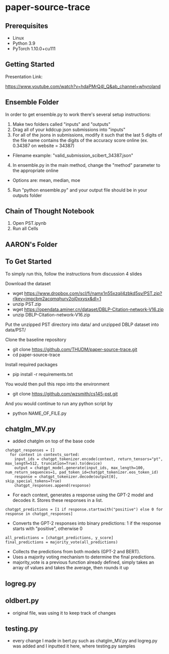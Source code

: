 # paper-source-trace

## Prerequisites
- Linux
- Python 3.9
- PyTorch 1.10.0+cu111

## Getting Started

Presentation Link:

https://www.youtube.com/watch?v=hdaPMrQ4l_Q&ab_channel=whyroland



## Ensemble Folder
In order to get ensemble.py to work there's several setup instructions:

1. Make two folders called "inputs" and "outputs"
2. Drag all of your kddcup json submissions into "inputs"
3. For all of the jsons in submissions, modify it such that the last 5 digits of the file name
contains the digits of the accuracy score online (ex. 0.34387 on website = 34387)
- Filename example: "valid_submission_scibert_34387.json"
4. In ensemble.py in the main method, change the "method" parameter to the appropriate online
- Options are: mean, median, moe
5. Run "python ensemble.py" and your output file should be in your outputs folder


## Chain of Thought Notebook

1. Open PST.ipynb
2. Run all Cells


## AARON's Folder

  
## To Get Started

To simply run this, follow the instructions from discussion 4 slides 

Download the dataset
* wget https://www.dropbox.com/scl/fi/namx1n55xzqil4zbkd5sv/PST.zip?rlkey=impcbm2acqmqhurv2oj0xxysx&dl=1
* unzip PST.zip
* wget https://opendata.aminer.cn/dataset/DBLP-Citation-network-V16.zip
* unzip DBLP-Citation-network-V16.zip

Put the unzipped PST directory into data/ and unzipped DBLP dataset into data/PST/

Clone the baseline repository
* git clone https://github.com/THUDM/paper-source-trace.git
* cd paper-source-trace

Install required packages
* pip install -r requirements.txt

You would then pull this repo into the environment
* git clone https://github.com/wzsmith/cs145-pst.git

And you would continue to run any python script by
* python NAME_OF_FILE.py

## chatglm_MV.py

* added chatglm on top of the base code
```
chatgpt_responses = []
  for context in contexts_sorted:
    input_ids = chatgpt_tokenizer.encode(context, return_tensors="pt", max_length=512, truncation=True).to(device)
    output = chatgpt_model.generate(input_ids, max_length=100, num_return_sequences=1, pad_token_id=chatgpt_tokenizer.eos_token_id)
    response = chatgpt_tokenizer.decode(output[0], skip_special_tokens=True)
    chatgpt_responses.append(response)
```
* For each context, generates a response using the GPT-2 model and decodes it. Stores these responses in a list.
```
chatgpt_predictions = [1 if response.startswith("positive") else 0 for response in chatgpt_responses]
```
* Converts the GPT-2 responses into binary predictions: 1 if the response starts with "positive", otherwise 0
```
all_predictions = [chatgpt_predictions, y_score]
final_predictions = majority_vote(all_predictions)
```
* Collects the predictions from both models (GPT-2 and BERT).
* Uses a majority voting mechanism to determine the final predictions.
* majority_vote is a previous function already defined, simply takes an array of values and takes the average, then rounds it up

## logreg.py

## oldbert.py

* original file, was using it to keep track of changes

## testing.py

* every change I made in bert.py such as chatglm_MV.py and logreg.py was added and I inputted it here, where testing.py samples
